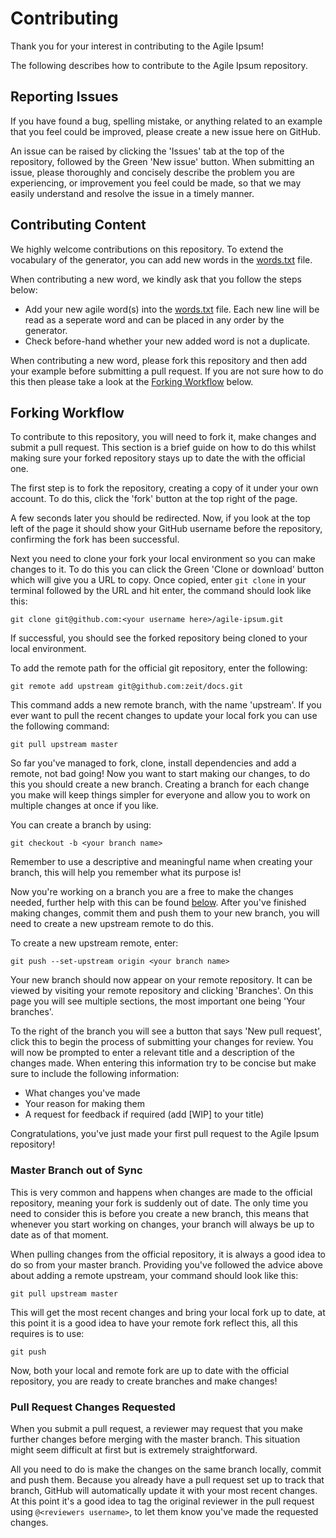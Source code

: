 # Contributing

Thank you for your interest in contributing to the Agile Ipsum!

The following describes how to contribute to the Agile Ipsum repository.

## Reporting Issues

If you have found a bug, spelling mistake, or anything related to an example that you feel could be improved, please create a new issue here on GitHub.

An issue can be raised by clicking the 'Issues' tab at the top of the repository, followed by the Green 'New issue' button. When submitting an issue, please thoroughly and concisely describe the problem you are experiencing, or improvement you feel could be made, so that we may easily understand and resolve the issue in a timely manner.

## Contributing Content

We highly welcome contributions on this repository. To extend the vocabulary of the generator,
you can add new words in the [words.txt](https://github.com/BrunnerLivio/agile-ipsum/blob/master/words.txt) file. 

When contributing a new word, we kindly ask that you follow the steps below:

- Add your new agile word(s) into the [words.txt](https://github.com/BrunnerLivio/agile-ipsum/blob/master/words.txt) file. Each new line will be read as a seperate word and can be placed in any order by the generator.
- Check before-hand whether your new added word is not a duplicate.

When contributing a new word, please fork this repository and then add your example before submitting a pull request. If you are not sure how to do this then please take a look at the [Forking Workflow](#forking-workflow) below.


## Forking Workflow

To contribute to this repository, you will need to fork it, make changes and submit a pull request. This section is a brief guide on how to do this whilst making sure your forked repository stays up to date the with the official one.

The first step is to fork the repository, creating a copy of it under your own account. To do this, click the 'fork' button at the top right of the page.

A few seconds later you should be redirected. Now, if you look at the top left of the page it should show your GitHub username before the repository, confirming the fork has been successful.

Next you need to clone your fork your local environment so you can make changes to it. To do this you can click the Green 'Clone or download' button which will give you a URL to copy. Once copied, enter `git clone` in your terminal followed by the URL and hit enter, the command should look like this:

`git clone git@github.com:<your username here>/agile-ipsum.git`

If successful, you should see the forked repository being cloned to your local environment.

To add the remote path for the official git repository, enter the following:

`git remote add upstream git@github.com:zeit/docs.git`

This command adds a new remote branch, with the name 'upstream'. If you ever want to pull the recent changes to update your local fork you can use the following command:

`git pull upstream master`

So far you've managed to fork, clone, install dependencies and add a remote, not bad going! Now you want to start making our changes, to do this you should create a new branch. Creating a branch for each change you make will keep things simpler for everyone and allow you to work on multiple changes at once if you like.

You can create a branch by using:

`git checkout -b <your branch name>`

Remember to use a descriptive and meaningful name when creating your branch, this will help you remember what its purpose is!

Now you're working on a branch you are a free to make the changes needed, further help with this can be found [below](#platform-and-usage-documentation). After you've finished making changes, commit them and push them to your new branch, you will need to create a new upstream remote to do this.

To create a new upstream remote, enter:

`git push --set-upstream origin <your branch name>`

Your new branch should now appear on your remote repository. It can be viewed by visiting your remote repository and clicking 'Branches'. On this page you will see multiple sections, the most important one being 'Your branches'.

To the right of the branch you will see a button that says 'New pull request', click this to begin the process of submitting your changes for review. You will now be prompted to enter a relevant title and a description of the changes made. When entering this information try to be concise but make sure to include the following information:

- What changes you've made
- Your reason for making them
- A request for feedback if required (add [WIP] to your title)

Congratulations, you've just made your first pull request to the Agile Ipsum repository!

### Master Branch out of Sync

This is very common and happens when changes are made to the official repository, meaning your fork is suddenly out of date. The only time you need to consider this is before you create a new branch, this means that whenever you start working on changes, your branch will always be up to date as of that moment.

When pulling changes from the official repository, it is always a good idea to do so from your master branch. Providing you've followed the advice above about adding a remote upstream, your command should look like this:

`git pull upstream master`

This will get the most recent changes and bring your local fork up to date, at this point it is a good idea to have your remote fork reflect this, all this requires is to use:

`git push`

Now, both your local and remote fork are up to date with the official repository, you are ready to create branches and make changes!

### Pull Request Changes Requested

When you submit a pull request, a reviewer may request that you make further changes before merging with the master branch. This situation might seem difficult at first but is extremely straightforward.

All you need to do is make the changes on the same branch locally, commit and push them. Because you already have a pull request set up to track that branch, GitHub will automatically update it with your most recent changes. At this point it's a good idea to tag the original reviewer in the pull request using `@<reviewers username>`, to let them know you've made the requested changes.
